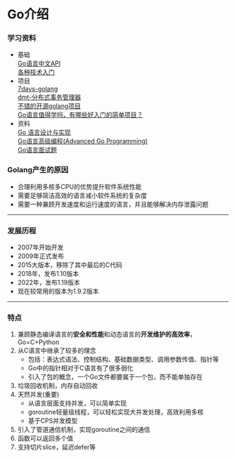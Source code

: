 # Go介绍
### 学习资料
- 基础\
[Go语言中文API](https://studygolang.com/pkgdoc)\
[各种技术入门](https://learnxinyminutes.com/)
- 项目\
[7days-golang](https://geektutu.com/post/gee.html)\
[dmt-分布式事务管理器](https://dtm.pub/guide/start.html)\
[不错的开源golang项目](https://www.zhihu.com/question/48821269)\
[Go语言值得学吗，有哪些好入门的简单项目？](https://www.zhihu.com/question/437250309)
- 资料\
[Go 语言设计与实现](https://draveness.me/golang/)\
[Go语言高级编程(Advanced Go Programming)](https://chai2010.cn/advanced-go-programming-book/)\
[Go语言面试题](https://www.topgoer.cn/docs/gomianshiti/mianshiti)

### Golang产生的原因
- 合理利用多核多CPU的优势提升软件系统性能
- 需要足够简洁高效的语言减小软件系统的复杂度
- 需要一种兼顾开发速度和运行速度的语言，并且能够解决内存泄露问题

---

### 发展历程
- 2007年开始开发
- 2009年正式发布
- 2015大版本，移除了其中最后的C代码
- 2018年，发布1.10版本
- 2022年，发布1.19版本
- 现在较常用的版本为1.9.2版本

---

### 特点
1. 兼顾静态编译语言的**安全和性能**和动态语言的**开发维护的高效率**，Go=C+Python
2. 从C语言中继承了较多的理念
   - 包括：表达式语法、控制结构、基础数据类型、调用参数传值、指针等
   - Go中的指针相对于C语言有了很多弱化
   - 引入了包的概念，一个Go文件都要属于一个包，而不能单独存在
3. 垃圾回收机制，内存自动回收
4. 天然并发(重要)
   - 从语言层面支持并发，可以简单实现
   - goroutine轻量级线程，可以轻松实现大并发处理，高效利用多核
   - 基于CPS并发模型
5. 引入了管道通信机制，实现goroutine之间的通信
6. 函数可以返回多个值
7. 支持切片slice，延迟defer等